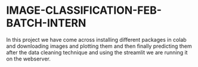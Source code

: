 # IMAGE-CLASSIFICATION-FEB-BATCH-INTERN
In this project we have come across installing different packages in colab and downloading images and plotting them and then finally predicting them after the data cleaning technique and using the streamlit we are running it on the webserver.
